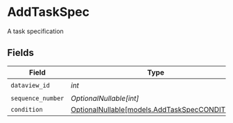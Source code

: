 # AddTaskSpec

A task specification


## Fields

| Field                                                                              | Type                                                                               | Required                                                                           | Description                                                                        |
| ---------------------------------------------------------------------------------- | ---------------------------------------------------------------------------------- | ---------------------------------------------------------------------------------- | ---------------------------------------------------------------------------------- |
| `dataview_id`                                                                      | *int*                                                                              | :heavy_check_mark:                                                                 | N/A                                                                                |
| `sequence_number`                                                                  | *OptionalNullable[int]*                                                            | :heavy_minus_sign:                                                                 | N/A                                                                                |
| `condition`                                                                        | [OptionalNullable[models.AddTaskSpecCONDITION]](../models/addtaskspeccondition.md) | :heavy_minus_sign:                                                                 | N/A                                                                                |